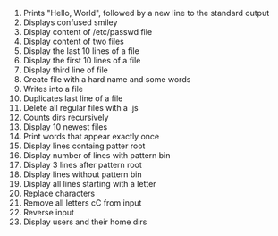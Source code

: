1. Prints "Hello, World", followed by a new line to the standard output
2. Displays confused smiley
3. Display content of /etc/passwd file
4. Display content of two files
5. Display the last 10 lines of a file
6. Display the first 10 lines of a file
7. Display third line of file
8. Create file with a hard name and some words
9. Writes into a file
10. Duplicates last line of a file
11. Delete all regular files with a .js
12. Counts dirs recursively
13. Display 10 newest files
14. Print words that appear exactly once
15. Display lines containg patter root
16. Display number of lines with pattern bin
17. Display 3 lines after pattern root
18. Display lines without pattern bin
19. Display all lines starting with a letter
20. Replace characters
21. Remove all letters cC from input
22. Reverse input
23. Display users and their home dirs 
